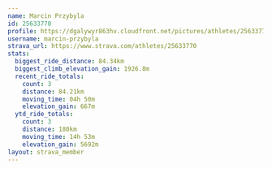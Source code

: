 ```yaml
---
name: Marcin Przybyla
id: 25633770
profile: https://dgalywyr863hv.cloudfront.net/pictures/athletes/25633770/12947173/2/large.jpg
username: marcin-przybyla
strava_url: https://www.strava.com/athletes/25633770
stats:
  biggest_ride_distance: 84.34km
  biggest_climb_elevation_gain: 1926.8m
  recent_ride_totals:
    count: 3
    distance: 84.21km
    moving_time: 04h 50m
    elevation_gain: 667m
  ytd_ride_totals:
    count: 3
    distance: 180km
    moving_time: 14h 53m
    elevation_gain: 5692m
layout: strava_member
--- 
```

